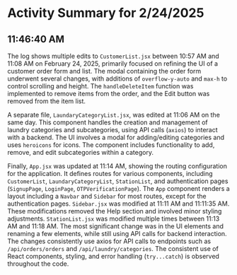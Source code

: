 # Activity Summary for 2/24/2025

## 11:46:40 AM
The log shows multiple edits to `CustomerList.jsx` between 10:57 AM and 11:08 AM on February 24, 2025, primarily focused on refining the UI of a customer order form and list.  The modal containing the order form underwent several changes, with additions of `overflow-y-auto` and `max-h` to control scrolling and height.  The `handleDeleteItem` function was implemented to remove items from the order, and the Edit button was removed from the item list.


A separate file, `LaundaryCategoryList.jsx`, was edited at 11:06 AM on the same day. This component handles the creation and management of laundry categories and subcategories, using API calls (`axios`) to interact with a backend. The UI involves a modal for adding/editing categories and uses `heroicons` for icons.  The component includes functionality to add, remove, and edit subcategories within a category.


Finally, `App.jsx` was updated at 11:14 AM, showing the routing configuration for the application.  It defines routes for various components, including `CustomerList`, `LaundaryCategoryList`,  `StationList`, and authentication pages (`SignupPage`, `LoginPage`, `OTPVerificationPage`).  The `App` component renders a layout including a `Navbar` and `Sidebar` for most routes, except for the authentication pages.  `Sidebar.jsx` was modified at 11:11 AM and 11:11:35 AM. These modifications removed the Help section and involved minor styling adjustments.  `StationList.jsx` was modified multiple times between 11:13 AM and 11:18 AM.  The most significant change was in the UI elements and renaming a few elements, while still using API calls for backend interaction.  The changes consistently use axios for API calls to endpoints such as `/api/orders/orders` and `/api/laundry/categories`.  The consistent use of React components, styling, and error handling (`try...catch`) is observed throughout the code.
